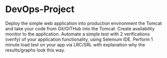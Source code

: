# DevOps-Project 
Deploy the simple web application into production environment the Tomcat and take your code from Git/GITHub into the Tomcat.
Create availability monitor to the application.
Automate a simple test with 2 verifications (verify) of your application functionality, using Selenium IDE.
Perform 1 minute load test on your app via LRC/SRL with explanation why the results/graphs look this way. 

